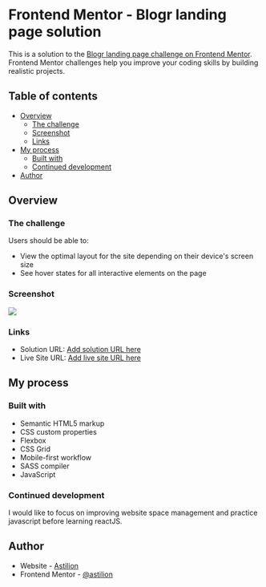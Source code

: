 # Frontend Mentor - Blogr landing page solution

This is a solution to the [Blogr landing page challenge on Frontend Mentor](https://www.frontendmentor.io/challenges/blogr-landing-page-EX2RLAApP). Frontend Mentor challenges help you improve your coding skills by building realistic projects. 

## Table of contents

- [Overview](#overview)
  - [The challenge](#the-challenge)
  - [Screenshot](#screenshot)
  - [Links](#links)
- [My process](#my-process)
  - [Built with](#built-with)
  - [Continued development](#continued-development)
- [Author](#author)



## Overview

### The challenge

Users should be able to:

- View the optimal layout for the site depending on their device's screen size
- See hover states for all interactive elements on the page

### Screenshot

![](./screenshots/screenshot.jpg)


### Links

- Solution URL: [Add solution URL here](https://github.com/Astilion/blogr-landing-page-main)
- Live Site URL: [Add live site URL here](https://astilion.github.io/blogr-landing-page-main/)

## My process

### Built with

- Semantic HTML5 markup
- CSS custom properties
- Flexbox
- CSS Grid
- Mobile-first workflow
- SASS compiler
- JavaScript



### Continued development

I would like to focus on improving website space management and practice javascript before learning reactJS.

## Author

- Website - [Astilion](https://github.com/Astilion)
- Frontend Mentor - [@astilion](https://www.frontendmentor.io/profile/Astilion)

